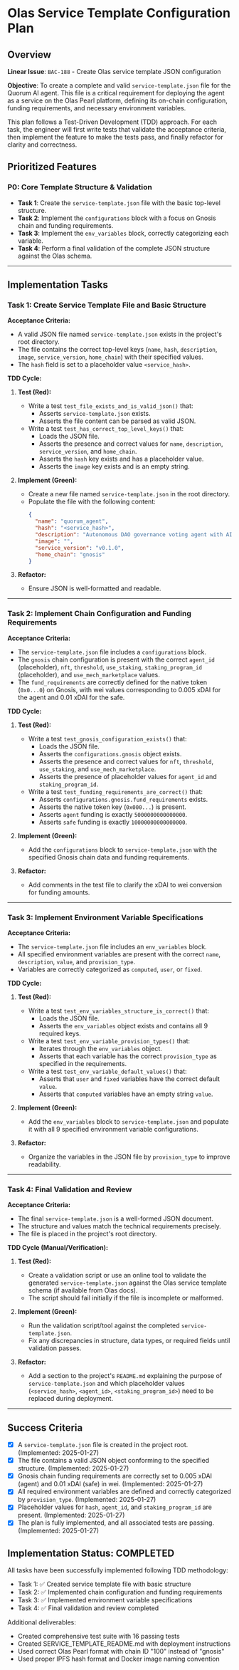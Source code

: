 # Olas Service Template Configuration Plan

## Overview

**Linear Issue**: `BAC-188` - Create Olas service template JSON configuration

**Objective**: To create a complete and valid `service-template.json` file for the Quorum AI agent. This file is a critical requirement for deploying the agent as a service on the Olas Pearl platform, defining its on-chain configuration, funding requirements, and necessary environment variables.

This plan follows a Test-Driven Development (TDD) approach. For each task, the engineer will first write tests that validate the acceptance criteria, then implement the feature to make the tests pass, and finally refactor for clarity and correctness.

## Prioritized Features

### P0: Core Template Structure & Validation
- **Task 1**: Create the `service-template.json` file with the basic top-level structure.
- **Task 2**: Implement the `configurations` block with a focus on Gnosis chain and funding requirements.
- **Task 3**: Implement the `env_variables` block, correctly categorizing each variable.
- **Task 4**: Perform a final validation of the complete JSON structure against the Olas schema.

---

## Implementation Tasks

### Task 1: Create Service Template File and Basic Structure

**Acceptance Criteria:**
- A valid JSON file named `service-template.json` exists in the project's root directory.
- The file contains the correct top-level keys (`name`, `hash`, `description`, `image`, `service_version`, `home_chain`) with their specified values.
- The `hash` field is set to a placeholder value `<service_hash>`.

**TDD Cycle:**
1.  **Test (Red):**
    - Write a test `test_file_exists_and_is_valid_json()` that:
        - Asserts `service-template.json` exists.
        - Asserts the file content can be parsed as valid JSON.
    - Write a test `test_has_correct_top_level_keys()` that:
        - Loads the JSON file.
        - Asserts the presence and correct values for `name`, `description`, `service_version`, and `home_chain`.
        - Asserts the `hash` key exists and has a placeholder value.
        - Asserts the `image` key exists and is an empty string.

2.  **Implement (Green):**
    - Create a new file named `service-template.json` in the root directory.
    - Populate the file with the following content:
      ```json
      {
        "name": "quorum_agent",
        "hash": "<service_hash>",
        "description": "Autonomous DAO governance voting agent with AI-powered proposal analysis",
        "image": "",
        "service_version": "v0.1.0",
        "home_chain": "gnosis"
      }
      ```

3.  **Refactor:**
    - Ensure JSON is well-formatted and readable.

---

### Task 2: Implement Chain Configuration and Funding Requirements

**Acceptance Criteria:**
- The `service-template.json` file includes a `configurations` block.
- The `gnosis` chain configuration is present with the correct `agent_id` (placeholder), `nft`, `threshold`, `use_staking`, `staking_program_id` (placeholder), and `use_mech_marketplace` values.
- The `fund_requirements` are correctly defined for the native token (`0x0...0`) on Gnosis, with wei values corresponding to 0.005 xDAI for the agent and 0.01 xDAI for the safe.

**TDD Cycle:**
1.  **Test (Red):**
    - Write a test `test_gnosis_configuration_exists()` that:
        - Loads the JSON file.
        - Asserts the `configurations.gnosis` object exists.
        - Asserts the presence and correct values for `nft`, `threshold`, `use_staking`, and `use_mech_marketplace`.
        - Asserts the presence of placeholder values for `agent_id` and `staking_program_id`.
    - Write a test `test_funding_requirements_are_correct()` that:
        - Asserts `configurations.gnosis.fund_requirements` exists.
        - Asserts the native token key (`0x000...`) is present.
        - Asserts `agent` funding is exactly `5000000000000000`.
        - Asserts `safe` funding is exactly `10000000000000000`.

2.  **Implement (Green):**
    - Add the `configurations` block to `service-template.json` with the specified Gnosis chain data and funding requirements.

3.  **Refactor:**
    - Add comments in the test file to clarify the xDAI to wei conversion for funding amounts.

---

### Task 3: Implement Environment Variable Specifications

**Acceptance Criteria:**
- The `service-template.json` file includes an `env_variables` block.
- All specified environment variables are present with the correct `name`, `description`, `value`, and `provision_type`.
- Variables are correctly categorized as `computed`, `user`, or `fixed`.

**TDD Cycle:**
1.  **Test (Red):**
    - Write a test `test_env_variables_structure_is_correct()` that:
        - Loads the JSON file.
        - Asserts the `env_variables` object exists and contains all 9 required keys.
    - Write a test `test_env_variable_provision_types()` that:
        - Iterates through the `env_variables` object.
        - Asserts that each variable has the correct `provision_type` as specified in the requirements.
    - Write a test `test_env_variable_default_values()` that:
        - Asserts that `user` and `fixed` variables have the correct default `value`.
        - Asserts that `computed` variables have an empty string `value`.

2.  **Implement (Green):**
    - Add the `env_variables` block to `service-template.json` and populate it with all 9 specified environment variable configurations.

3.  **Refactor:**
    - Organize the variables in the JSON file by `provision_type` to improve readability.

---

### Task 4: Final Validation and Review

**Acceptance Criteria:**
- The final `service-template.json` is a well-formed JSON document.
- The structure and values match the technical requirements precisely.
- The file is placed in the project's root directory.

**TDD Cycle (Manual/Verification):**
1.  **Test (Red):**
    - Create a validation script or use an online tool to validate the generated `service-template.json` against the Olas service template schema (if available from Olas docs).
    - The script should fail initially if the file is incomplete or malformed.

2.  **Implement (Green):**
    - Run the validation script/tool against the completed `service-template.json`.
    - Fix any discrepancies in structure, data types, or required fields until validation passes.

3.  **Refactor:**
    - Add a section to the project's `README.md` explaining the purpose of `service-template.json` and which placeholder values (`<service_hash>`, `<agent_id>`, `<staking_program_id>`) need to be replaced during deployment.

---

## Success Criteria

- [x] A `service-template.json` file is created in the project root. (Implemented: 2025-01-27)
- [x] The file contains a valid JSON object conforming to the specified structure. (Implemented: 2025-01-27)
- [x] Gnosis chain funding requirements are correctly set to 0.005 xDAI (agent) and 0.01 xDAI (safe) in wei. (Implemented: 2025-01-27)
- [x] All required environment variables are defined and correctly categorized by `provision_type`. (Implemented: 2025-01-27)
- [x] Placeholder values for `hash`, `agent_id`, and `staking_program_id` are present. (Implemented: 2025-01-27)
- [x] The plan is fully implemented, and all associated tests are passing. (Implemented: 2025-01-27)

## Implementation Status: COMPLETED

All tasks have been successfully implemented following TDD methodology:
- Task 1: ✅ Created service template file with basic structure
- Task 2: ✅ Implemented chain configuration and funding requirements  
- Task 3: ✅ Implemented environment variable specifications
- Task 4: ✅ Final validation and review completed

Additional deliverables:
- Created comprehensive test suite with 16 passing tests
- Created SERVICE_TEMPLATE_README.md with deployment instructions
- Used correct Olas Pearl format with chain ID "100" instead of "gnosis"
- Used proper IPFS hash format and Docker image naming convention
